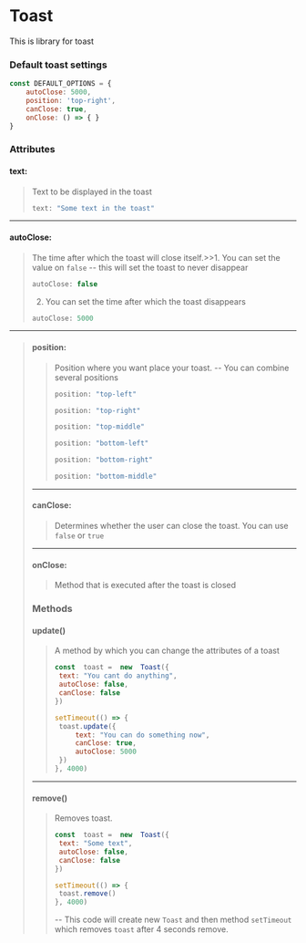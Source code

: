 

# Toast
This is library for toast

### Default toast settings
```js
const DEFAULT_OPTIONS = {
    autoClose: 5000,
    position: 'top-right',
    canClose: true,
    onClose: () => { }
}
```



   
### Attributes
#### text: 
> Text to be displayed in the toast
>```js
>text: "Some text in the toast"
>```
 - - - 
 #### autoClose:  
> The time after which the toast will close itself.>>1. You can set the value on `false`
> -- this will set the toast to never disappear
>```js 
>autoClose: false
>```
>2. You can set the time after which the toast disappears
>```js
>autoClose: 5000
>```
 - - -
> #### position: 
>> Position where you want place your toast.
>> -- You can combine several positions
>> ```js 
>>position: "top-left"
>>```
>> ```js 
>>position: "top-right"
>>```
>> ```js 
>>position: "top-middle"
>>```
>>```js
>>position: "bottom-left"
>>```
>> ```js 
>>position: "bottom-right"
>>```
>> ```js 
>>position: "bottom-middle"
>>```
> - - -
>#### canClose:
>> Determines whether the user can close the toast.
>> You can use `false` or `true`
> - - -
> #### onClose: 
>> Method that is executed after the toast is closed
&nbsp;
>### Methods
> #### update()
>> A method by which you can change the attributes of a toast
>>```js
>>const  toast =  new  Toast({
>>	text: "You cant do anything",
>>	autoClose: false,
>>	canClose: false
>>})
>>
>>setTimeout(() => {
>>	toast.update({
>>		text: "You can do something now",
>>		canClose: true,
>>		autoClose: 5000
>>	})
>>}, 4000)
>>```
>- - -
> #### remove()
>> Removes toast.
>>```js
>>const  toast =  new  Toast({
>>	text: "Some text",
>>	autoClose: false,
>>	canClose: false
>>})
>>
>>setTimeout(() => {
>>	toast.remove()
>>}, 4000)
>>```
>> -- This code will create new `Toast` and then method `setTimeout` which removes `toast` after 4 seconds remove.






